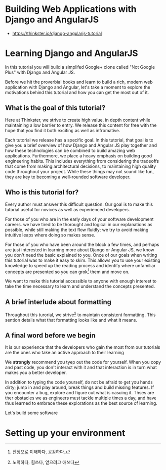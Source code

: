# Building Web Applications with Django and AngularJS

- https://thinkster.io/django-angularjs-tutorial

# Learning Django and AngularJS

In this tutorial you will build a simplifed Google+ clone called "Not Google Plus" with Django and Angular JS.

Before we hit the proverbial books and learn to build a rich, modern web application with Django and Angular, let's take a moment to explore the motivations behind this tutorial and how you can get the most out of it.

## What is the goal of this tutorial?

Here at Thinkster, we strive to create high value, in depth content while maintaining a low barrier to entry. We release this content for free with the hope that you find it both exciting as well as infromative.

Each tutorial we release has a specific goal. In this tutorial, that goal is to give you a brief overview of how Django and Angular JS play together and how these technologies can be combined to build amazing web applications. Furthermore, we place a heavy emphasis on building good engineering habits. This includes everything from considering the tradeoffs that come from making architectural decisions, to maintaining high quality code throughout your project. While these things may not sound like fun, they are key to becoming a well-rounded software developer.

## Who is this tutorial for?

Every author must answer this difficult question. Our goal is to make this tutorial useful for novices as well as experienced developers.

For those of you who are in the early days of your software development careers. we have tired to be thorought and logical in our explanations as possible, while still making the text flow fluidly; we try to avoid making intuitive leaps where doing so makes sense.

For those of you who have been around the block a few times, and perhaps are just interested in learning more about Django or Angular JS, we know you don't need the basic explained to you. Once of our goals when writing this tutorial was to make it easy to skim. This allows you to use your existing knowledge to speed up the reading process and identify where unfamiliar concepts are presented so you can grok[^grok] them and move on.

[^grok]: 진정으로 이해하다, 공감하다.

We want to make this tutorial accessible to anyone with enough interest to take the time necessary to learn and understand the concepts presented.

## A brief interlude about formatting

Throughout this turorial, we strive[^strive] to maintain consistent formatting. This sention details what that formatting looks like and what it means.

[^ strive]: 노력하다, 힘쓰다, 얻으려고 애쓰다

## A final word before we begin

It is our experience that the developers who gain the most from our tutorials are the ones who take an active approach to their learning

We **strongly** recommend you tyep out the code for yourself. When you copy and past code, you don't interact with it and that interaction is in turn what makes you a better developer.

In addition to typing the code yourself, do not be afraid to get you hands dirty; jump in and play around, break things and build missing features. If you encounter a bug, explore and figure out what is casuing it. Thses are ther obstacles we as engineers must tackle multiple times a day, and have thus learned to embrace these explorations as the best source of learning.

Let's build some software

# Setting up your environment

